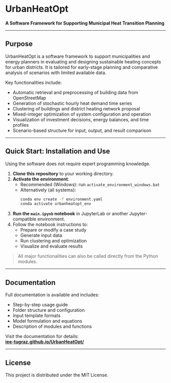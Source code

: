 # UrbanHeatOpt

**A Software Framework for Supporting Municipal Heat Transition Planning**

---

## Purpose

UrbanHeatOpt is a software framework to support municipalities and energy planners in evaluating and designing sustainable heating concepts for urban districts. It is tailored for early-stage planning and comparative analysis of scenarios with limited available data.

Key functionalities include:

- Automatic retrieval and preprocessing of building data from OpenStreetMap
- Generation of stochastic hourly heat demand time series
- Clustering of buildings and district heating network proposal
- Mixed-integer optimization of system configuration and operation
- Visualization of investment decisions, energy balances, and time profiles
- Scenario-based structure for input, output, and result comparison

---

## Quick Start: Installation and Use

Using the software does not require expert programming knowledge.

1. **Clone this repository** to your working directory.
2. **Activate the environment**:
   - Recommended (Windows): run `activate_environment_windows.bat`
   - Alternatively (all systems):
     ```bash
     conda env create -f environment.yaml
     conda activate urbanheatopt_env
     ```
3. **Run the `main.ipynb` notebook** in JupyterLab or another Jupyter-compatible environment.
4. Follow the notebook instructions to:
   - Prepare or modify a case study
   - Generate input data
   - Run clustering and optimization
   - Visualize and evaluate results

> All major functionalities can also be called directly from the Python modules.

---

## Documentation

Full documentation is available and includes:

- Step-by-step usage guide
- Folder structure and configuration
- Input template formats
- Model formulation and equations
- Description of modules and functions

Visit the documentation for details:  
**[iee-tugraz.github.io/UrbanHeatOpt/](https://iee-tugraz.github.io/UrbanHeatOpt/)**

---

## License

This project is distributed under the MIT License.
